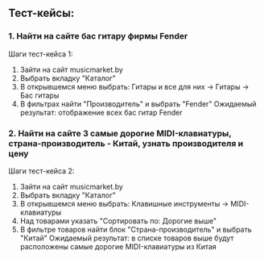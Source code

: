 ## Тест-кейсы:
### 1. Найти на сайте бас гитару фирмы Fender
Шаги тест-кейса 1:
1) Зайти на сайт musicmarket.by
2) Выбрать вкладку "Каталог"
3) В открывшемся меню выбрать: Гитары и все для них -> Гитары -> Бас гитары
4) В фильтрах найти "Производитель" и выбрать "Fender"
Ожидаемый результат: отображение всех бас гитар Fender

### 2. Найти на сайте 3 самые дорогие MIDI-клавиатуры, страна-производитель - Китай, узнать производителя и цену
Шаги тест-кейса 2:
1) Зайти на сайт musicmarket.by
2) Выбрать вкладку "Каталог"
3) В открывшемся меню выбрать: Клавишные инструменты -> MIDI-клавиатуры
4) Над товарами указать "Сортировать по: Дорогие выше"
5) В фильтре товаров найти блок "Страна-производитель" и выбрать "Китай"
Ожидаемый результат: в списке товаров выше будут расположены самые дорогие MIDI-клавиатуры из Китая